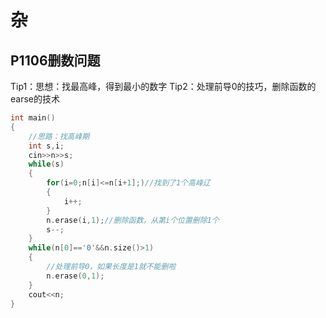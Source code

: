 # 杂
## P1106删数问题
Tip1：思想：找最高峰，得到最小的数字
Tip2：处理前导0的技巧，删除函数的earse的技术
```c++
int main()
{
    //思路：找高峰期
    int s,i;
    cin>>n>>s;
    while(s)
    {
        for(i=0;n[i]<=n[i+1];)//找到了1个高峰辽
        {
            i++;
        }
        n.erase(i,1);//删除函数，从第i个位置删除1个
        s--;
    }
    while(n[0]=='0'&&n.size()>1)
    {
        //处理前导0，如果长度是1就不能删啦
        n.erase(0,1);
    }
    cout<<n;
}
```
